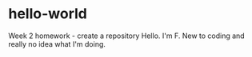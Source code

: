 # hello-world
Week 2 homework - create a repository
Hello. I'm F. New to coding and really no idea what I'm doing. 
